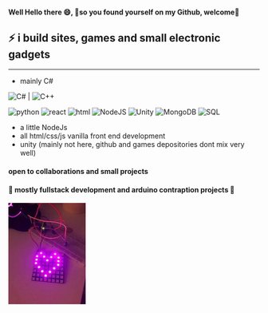 #### Well Hello there 😄, 💫**so you found yourself on my Github, welcome**💫
## ⚡  i build sites, games and small electronic gadgets 
-----------
- mainly C#

![C#](https://github.com/abranhe/programming-languages-logos/blob/master/src/csharp/csharp_48x48.png)  | ![C++](https://github.com/abranhe/programming-languages-logos/blob/master/src/cpp/cpp_48x48.png)
                                                                
![python]() ![react]()
![html]() ![NodeJS]() ![Unity]() ![MongoDB]() ![SQL]()
                                                                        
- a little NodeJs                                                              
- all html/css/js vanilla front end development                                  
- unity (mainly not here, github and games depositories dont mix very well)     


#### open to collaborations and small projects 
#### 🤖 mostly fullstack development and arduino contraption projects 🔭
 ![arduino project](/rsz_arduino.jpg) 


     
<!--
**ultrakot/ultrakot** is a ✨ _special_ ✨ repository because its `README.md` (this file) appears on your GitHub profile.

Here are some ideas to get you started:

- 🔭 I’m currently working on ...
- 🌱 I’m currently learning ...
- 👯 I’m looking to collaborate on ...
- 🤔 I’m looking for help with ...
- 💬 Ask me about ...
- 📫 How to reach me: ...
- 😄 Pronouns: ...
- ⚡ Fun fact: ...
-->

